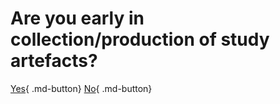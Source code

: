 # Are you early in collection/production of study artefacts?

[Yes](dec/early.md){ .md-button}
[No](dec/late/index.md){ .md-button}